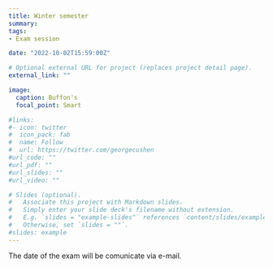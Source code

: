 ```yaml
---
title: Winter semester
summary:
tags:
- Exam session

date: "2022-10-02T15:59:00Z"

# Optional external URL for project (replaces project detail page).
external_link: ""

image:
  caption: Buffon's
  focal_point: Smart

#links:
#- icon: twitter
#  icon_pack: fab
#  name: Follow
#  url: https://twitter.com/georgecushen
#url_code: ""
#url_pdf: ""
#url_slides: ""
#url_video: ""

# Slides (optional).
#   Associate this project with Markdown slides.
#   Simply enter your slide deck's filename without extension.
#   E.g. `slides = "example-slides"` references `content/slides/example-slides.md`.
#   Otherwise, set `slides = ""`.
#slides: example
---
```


The date of the exam will be comunicate via e-mail.